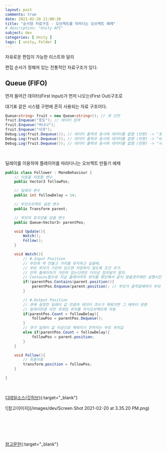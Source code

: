 ```yaml
---
layout: post
comments: true
date: 2021-02-20 21:00:20
title: "순서형 자료구조 - 오브젝트를 따라다는 오브젝트 예제"
# description: "Unity API"
subject: dev
categories: [ Unity ]
tags: [ unity, Folder ]
---
```


자유로운 편집이 가능한 리스트와 달리

편집 순서가 정해져 있는 전통적인 자료구조가 있다.

## Queue (FIFO)

먼저 들어간 데이터(First Input)가 먼저 나오는(First Out)구조로

대기표 같은 시스템 구현에 흔히 사용되는 자료 구조이다.

```c#
Queue<string> fruit = new Queue<string>(); // 큐 선언
fruit.Enqueue("포도"); // 데이터 입력
fruit.Enqueue("바나나");
fruit.Enqueue("사과");
Debug.Log(fruit.Dequeue()); // 데이터 출력과 동시에 데이터를 없앰 (반환) -> "포도"
Debug.Log(fruit.Dequeue()); // 데이터 출력과 동시에 데이터를 없앰 (반환) -> "바나나"
Debug.Log(fruit.Dequeue()); // 데이터 출력과 동시에 데이터를 없앰 (반환) -> "사과"
```
<br>

딜레이를 이용하여 플레이어를 따라다니는 오브젝트 만들기 예제

```c#
public class Follower : MonoBehaviour {
    // 이동을 저장할 변수
    public Vector3 followPos;

    // 딜레이 변수
    public int followDelay = 14;

    // 부모오브젝트 설정 변수
    public Transform parent;

    // 부모의 포지션을 담을 변수
    public Queue<Vector3> parentPos;

    void Update(){
        Watch();
        Follow();
    }

    void Watch(){
        // #.Input Position
        // 부모와 딱 안붙고 거리를 유지하고 싶을때.
        // 부모 위치가 가만히 있으면 저장하지 않도록 조건 추가.
        // 만약 플레이어가 가만히 있는다면은 더이상 집어넣지 말자.
        // Contains함수로 지금 플레이어의 위치를 확인해서 같지 않을경우에만 실행시킨다.
        if(!parentPos.Contains(parent.position)){
            parentPos.Enqueue(parent.position); // 부모가 움직일때마다 부모 포지션값 저장
        }

        // #.Output Position
        // 큐에 설정한 딜레이 값 만큼의 데이터 갯수가 채워지면 그 때부터 반환
        // 딜레이만큼 이전 프레임 위치를 자식오브젝트에 적용
        if(parentPos.Count > followDelay){
            followPos = parentPos.Dequeue();
        }
        // 큐가 딜레이 값 이상으로 채워지기 전까지는 부모 위치값
        else if(parentPos.Count < followDelay){
            followPos = parent.position;
        }
    }

    void Follow(){
        // 최종이동
        transform.position = followPos;
    }

}
```

<br>

[디테일소스(깃허브)](https://github.com/keemeesuu/Shooting-Game-2D/blob/main/Assets/Scripts/Follower.cs){:target="_blank"}

![참고이미지](/images/dev/Screen Shot 2021-02-20 at 3.35.20 PM.png)

<br>
<br>
<br>
<br>

[참고문헌](https://blog.naver.com/gold_metal/221732155604){:target="_blank"}